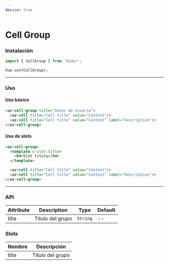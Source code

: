 ```yaml
---
device: true
---
```


# Cell Group

### Instalación

```javascript
import { CellGroup } from 'didor';

Vue.use(CellGroup);
```

---

### Uso

#### Uso básico

``` html
<az-cell-group title="Datos de usuario">
  <az-cell title="Cell title" value="Content"/>
  <az-cell title="Cell title" value="Content" label="Description"/>
</az-cell-group>
```

#### Uso de slots

``` html
<az-cell-group>
  <template v-slot:title>
    <h4>Slot título</h4>
  </template>

  <az-cell title="Cell title" value="Content"/>
  <az-cell title="Cell title" value="Content" label="Description"/>
</az-cell-group>
```

---

### API

| Attribute   | Description                                | Type      | Default   |
| ----------- | ------------------------------------------ | --------- | --------- |
| title | Título del grupo | `String` | -- |

### Slots

| Nombre | Descripción                                             |
| ------ | ------------------------------------------------------- |
| title | Título del grupo |
